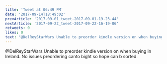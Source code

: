 ```yaml
---
title: 'Tweet at 06:49 PM'
date: '2017-09-14T18:49:02'
prevArticle: '2017-09-01_tweet-2017-09-01-19-23-44'
nextArticle: '2017-09-22_tweet-2017-09-22-16-19-06'
retweets: 0
likes: 0
text: "@DelReyStarWars Unable to preorder kindle version on when buying in Ireland. No issues preordering canto bight so hope can b sorted."
---
```

@DelReyStarWars Unable to preorder kindle version on when buying in Ireland. No issues preordering canto bight so hope can b sorted.